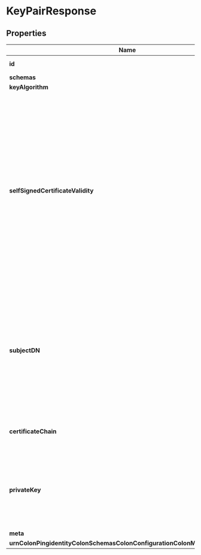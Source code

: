 

# KeyPairResponse


## Properties

| Name | Type | Description | Notes |
|------------ | ------------- | ------------- | -------------|
|**id** | **String** | Name of the Key Pair |  |
|**schemas** | **List&lt;EnumkeyPairSchemaUrn&gt;** |  |  [optional] |
|**keyAlgorithm** | **EnumkeyPairKeyAlgorithmProp** |  |  |
|**selfSignedCertificateValidity** | **String** | The validity period for a self-signed certificate. If not specified, the self-signed certificate will be valid for approximately 20 years. This is not used when importing an existing key-pair. The system will not automatically rotate expired certificates. It is up to the administrator to do that when that happens. |  [optional] |
|**subjectDN** | **String** | The DN that should be used as the subject for the self-signed certificate and certificate signing request. This is not used when importing an existing key-pair. |  [optional] |
|**certificateChain** | **String** | The PEM-encoded X.509 certificate chain. |  [optional] |
|**privateKey** | **String** | The base64-encoded private key that is encrypted using the preferred encryption settings definition. |  [optional] |
|**meta** | [**MetaMeta**](MetaMeta.md) |  |  [optional] |
|**urnColonPingidentityColonSchemasColonConfigurationColonMessagesColon20** | [**MetaUrnPingidentitySchemasConfigurationMessages20**](MetaUrnPingidentitySchemasConfigurationMessages20.md) |  |  [optional] |



